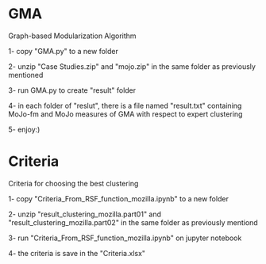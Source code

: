 # GMA
Graph-based Modularization Algorithm

1- copy "GMA.py" to a new folder

2- unzip "Case Studies.zip" and "mojo.zip" in the same folder as previously mentioned

3- run GMA.py to create "result" folder

4- in each folder of "reslut", there is a file named "result.txt" containing MoJo-fm and MoJo measures of GMA with respect to expert clustering

5- enjoy:)

# Criteria
Criteria for choosing the best clustering

1- copy "Criteria_From_RSF_function_mozilla.ipynb" to a new folder

2- unzip "result_clustering_mozilla.part01" and "result_clustering_mozilla.part02" in the same folder as previously mentiond

3- run "Criteria_From_RSF_function_mozilla.ipynb" on jupyter notebook

4- the criteria is save in the "Criteria.xlsx"
